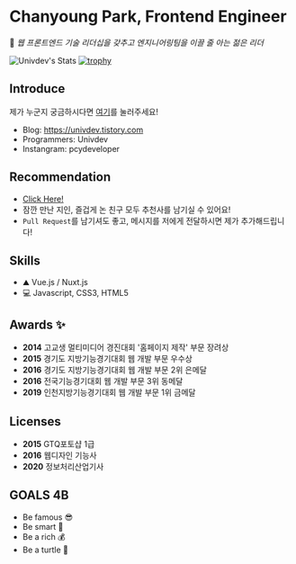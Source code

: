 # Chanyoung Park, Frontend Engineer

🎈 *웹 프론트엔드 기술 리더십을 갖추고 엔지니어링팀을 이끌 줄 아는 젊은 리더*

![Univdev's Stats](https://github-readme-stats.vercel.app/api?username=univdev)
[![trophy](https://github-profile-trophy.vercel.app/?username=univdev)](https://github.com/ryo-ma/github-profile-trophy)
## Introduce
제가 누군지 궁금하시다면 [여기](https://univdev.notion.site/Chanyoung-Park-39a6c23d5c874895a30ed08423bd3da4)를 눌러주세요!

- Blog: https://univdev.tistory.com
- Programmers: Univdev
- Instangram: pcydeveloper
## Recommendation
- [Click Here!](https://github.com/univdev/recommends)
- 잠깐 만난 지인, 즐겁게 논 친구 모두 추천사를 남기실 수 있어요!
- ```Pull Request```를 남기셔도 좋고, 메시지를 저에게 전달하시면 제가 추가해드립니다!
## Skills
- ⛰️ Vue.js / Nuxt.js
- 💻 Javascript, CSS3, HTML5
## Awards ✨
- **2014** 고교생 멀티미디어 경진대회 '홈페이지 제작' 부문 장려상
- **2015** 경기도 지방기능경기대회 웹 개발 부문 우수상
- **2016** 경기도 지방기능경기대회 웹 개발 부문 2위 은메달
- **2016** 전국기능경기대회 웹 개발 부문 3위 동메달
- **2019** 인천지방기능경기대회 웹 개발 부문 1위 금메달
## Licenses
- **2015** GTQ포토샵 1급
- **2016** 웹디자인 기능사
- **2020** 정보처리산업기사
## GOALS 4B
- Be famous 😎
- Be smart 🔧
- Be a rich 💰
- Be a turtle 🐢
